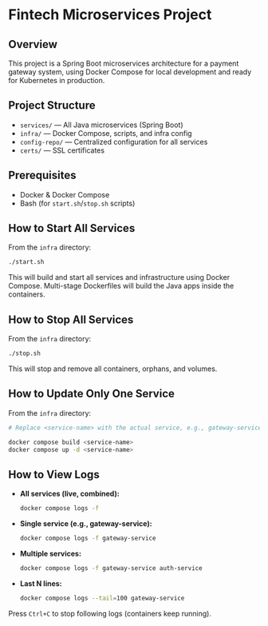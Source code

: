 # Fintech Microservices Project

## Overview
This project is a Spring Boot microservices architecture for a payment gateway system, using Docker Compose for local development and ready for Kubernetes in production.

## Project Structure
- `services/` — All Java microservices (Spring Boot)
- `infra/` — Docker Compose, scripts, and infra config
- `config-repo/` — Centralized configuration for all services
- `certs/` — SSL certificates

## Prerequisites
- Docker & Docker Compose
- Bash (for `start.sh`/`stop.sh` scripts)

## How to Start All Services
From the `infra` directory:
```bash
./start.sh
```
This will build and start all services and infrastructure using Docker Compose. Multi-stage Dockerfiles will build the Java apps inside the containers.

## How to Stop All Services
From the `infra` directory:
```bash
./stop.sh
```
This will stop and remove all containers, orphans, and volumes.

## How to Update Only One Service
From the `infra` directory:
```bash
# Replace <service-name> with the actual service, e.g., gateway-service

docker compose build <service-name>
docker compose up -d <service-name>
```

## How to View Logs
- **All services (live, combined):**
  ```bash
  docker compose logs -f
  ```
- **Single service (e.g., gateway-service):**
  ```bash
  docker compose logs -f gateway-service
  ```
- **Multiple services:**
  ```bash
  docker compose logs -f gateway-service auth-service
  ```
- **Last N lines:**
  ```bash
  docker compose logs --tail=100 gateway-service
  ```

Press `Ctrl+C` to stop following logs (containers keep running).